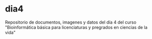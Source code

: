 # dia4
Repositorio de documentos, imagenes y datos del día 4 del curso "Bioinformática básica para licenciaturas y pregrados en ciencias de la vida"
